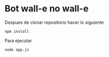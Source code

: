 # Bot wall-e no wall-e


Despues de clonar repositorio hacer lo siguiente 
````
npm install
````
Para ejecutar 
````
node app.js
````